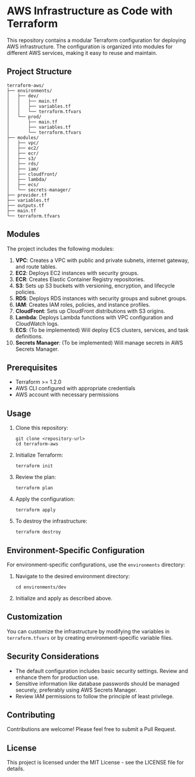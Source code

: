 # AWS Infrastructure as Code with Terraform

This repository contains a modular Terraform configuration for deploying AWS infrastructure. The configuration is organized into modules for different AWS services, making it easy to reuse and maintain.

## Project Structure

```
terraform-aws/
├── environments/
│   ├── dev/
│   │   ├── main.tf
│   │   ├── variables.tf
│   │   └── terraform.tfvars
│   └── prod/
│       ├── main.tf
│       ├── variables.tf
│       └── terraform.tfvars
├── modules/
│   ├── vpc/
│   ├── ec2/
│   ├── ecr/
│   ├── s3/
│   ├── rds/
│   ├── iam/
│   ├── cloudfront/
│   ├── lambda/
│   ├── ecs/
│   └── secrets-manager/
├── provider.tf
├── variables.tf
├── outputs.tf
├── main.tf
└── terraform.tfvars
```

## Modules

The project includes the following modules:

1. **VPC**: Creates a VPC with public and private subnets, internet gateway, and route tables.
2. **EC2**: Deploys EC2 instances with security groups.
3. **ECR**: Creates Elastic Container Registry repositories.
4. **S3**: Sets up S3 buckets with versioning, encryption, and lifecycle policies.
5. **RDS**: Deploys RDS instances with security groups and subnet groups.
6. **IAM**: Creates IAM roles, policies, and instance profiles.
7. **CloudFront**: Sets up CloudFront distributions with S3 origins.
8. **Lambda**: Deploys Lambda functions with VPC configuration and CloudWatch logs.
9. **ECS**: (To be implemented) Will deploy ECS clusters, services, and task definitions.
10. **Secrets Manager**: (To be implemented) Will manage secrets in AWS Secrets Manager.

## Prerequisites

- Terraform >= 1.2.0
- AWS CLI configured with appropriate credentials
- AWS account with necessary permissions

## Usage

1. Clone this repository:
   ```
   git clone <repository-url>
   cd terraform-aws
   ```

2. Initialize Terraform:
   ```
   terraform init
   ```

3. Review the plan:
   ```
   terraform plan
   ```

4. Apply the configuration:
   ```
   terraform apply
   ```

5. To destroy the infrastructure:
   ```
   terraform destroy
   ```

## Environment-Specific Configuration

For environment-specific configurations, use the `environments` directory:

1. Navigate to the desired environment directory:
   ```
   cd environments/dev
   ```

2. Initialize and apply as described above.

## Customization

You can customize the infrastructure by modifying the variables in `terraform.tfvars` or by creating environment-specific variable files.

## Security Considerations

- The default configuration includes basic security settings. Review and enhance them for production use.
- Sensitive information like database passwords should be managed securely, preferably using AWS Secrets Manager.
- Review IAM permissions to follow the principle of least privilege.

## Contributing

Contributions are welcome! Please feel free to submit a Pull Request.

## License

This project is licensed under the MIT License - see the LICENSE file for details. 